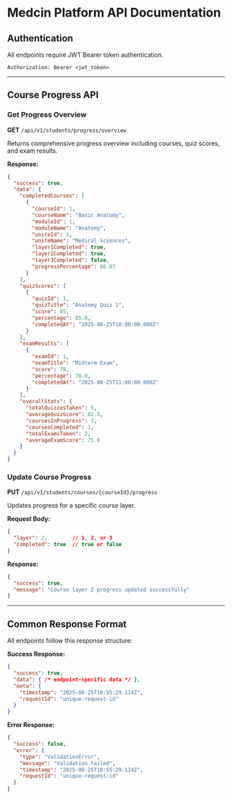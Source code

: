 # Medcin Platform API Documentation

## Authentication
All endpoints require JWT Bearer token authentication.
```
Authorization: Bearer <jwt_token>
```

---

## Course Progress API

### Get Progress Overview
**GET** `/api/v1/students/progress/overview`

Returns comprehensive progress overview including courses, quiz scores, and exam results.

**Response:**
```json
{
  "success": true,
  "data": {
    "completedCourses": [
      {
        "courseId": 1,
        "courseName": "Basic Anatomy",
        "moduleId": 1,
        "moduleName": "Anatomy",
        "uniteId": 1,
        "uniteName": "Medical Sciences",
        "layer1Completed": true,
        "layer2Completed": true,
        "layer3Completed": false,
        "progressPercentage": 66.67
      }
    ],
    "quizScores": [
      {
        "quizId": 1,
        "quizTitle": "Anatomy Quiz 1",
        "score": 85,
        "percentage": 85.0,
        "completedAt": "2025-08-25T10:00:00.000Z"
      }
    ],
    "examResults": [
      {
        "examId": 1,
        "examTitle": "Midterm Exam",
        "score": 78,
        "percentage": 78.0,
        "completedAt": "2025-08-25T11:00:00.000Z"
      }
    ],
    "overallStats": {
      "totalQuizzesTaken": 5,
      "averageQuizScore": 82.5,
      "coursesInProgress": 3,
      "coursesCompleted": 1,
      "totalExamsTaken": 2,
      "averageExamScore": 75.0
    }
  }
}
```

### Update Course Progress
**PUT** `/api/v1/students/courses/{courseId}/progress`

Updates progress for a specific course layer.

**Request Body:**
```json
{
  "layer": 2,        // 1, 2, or 3
  "completed": true  // true or false
}
```

**Response:**
```json
{
  "success": true,
  "message": "Course layer 2 progress updated successfully"
}
```

---

## Common Response Format

All endpoints follow this response structure:

**Success Response:**
```json
{
  "success": true,
  "data": { /* endpoint-specific data */ },
  "meta": {
    "timestamp": "2025-08-25T18:55:29.114Z",
    "requestId": "unique-request-id"
  }
}
```

**Error Response:**
```json
{
  "success": false,
  "error": {
    "type": "ValidationError",
    "message": "Validation failed",
    "timestamp": "2025-08-25T18:55:29.114Z",
    "requestId": "unique-request-id"
  }
}
```
